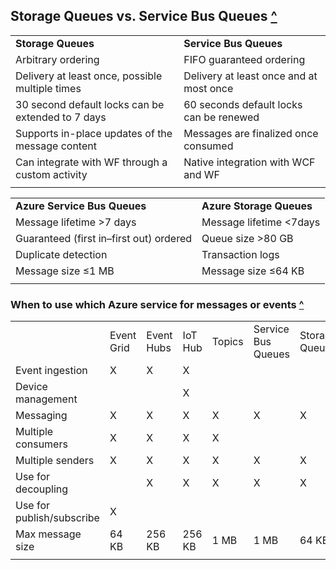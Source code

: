 ## Storage Queues vs. Service Bus Queues [^](https://docs.microsoft.com/en-in/azure/service-bus-messaging/service-bus-azure-and-service-bus-queues-compared-contrasted)


|||
|:---|:---|
| **Storage Queues** |  **Service Bus Queues** |
| Arbitrary ordering |  FIFO guaranteed ordering |
| Delivery at least once, possible multiple times|  Delivery at least once and at most once |
| 30 second default locks can be extended to 7 days | 60 seconds default locks can be renewed |
| Supports in-place updates of the message content | Messages are finalized once consumed |
| Can integrate with WF through a custom activity | Native integration with WCF and WF|
| | |

|||
|:--|:--|
| **Azure Service Bus Queues** |  **Azure Storage Queues** |
| Message lifetime >7 days | Message lifetime <7days |
| Guaranteed (first in–first out) ordered |  Queue size >80 GB |
| Duplicate detection | Transaction logs |
| Message size ≤1 MB | Message size ≤64 KB |
|||


### When to use which Azure service for messages or events [^](https://docs.microsoft.com/en-us/azure/event-grid/compare-messaging-services)

||||||||
|:--|:--|:--|:--|:--|:--|:--|
|  | Event Grid | Event Hubs | IoT Hub | Topics |Service Bus Queues | Storage Queues |
|Event ingestion | X | X | X |
|Device management| | | X | | | |
|Messaging|X|X|X|X|X|X|
|Multiple consumers|X| X| X| X| | |
|Multiple senders |X |X |X |X |X |X |
|Use for decoupling| |X |X |X |X |X |
|Use for publish/subscribe| X |
|Max message size| 64 KB |256 KB| 256 KB| 1 MB| 1 MB| 64 KB |
||||||||
